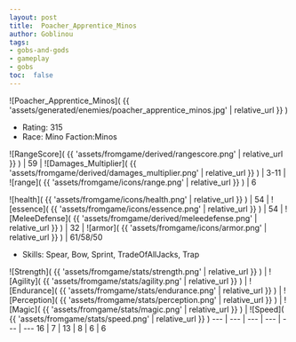 ```yaml
---
layout: post
title:  Poacher_Apprentice_Minos
author: Goblinou
tags:
- gobs-and-gods
- gameplay
- gobs
toc:  false
---
```


![Poacher_Apprentice_Minos]( {{ 'assets/generated/enemies/poacher_apprentice_minos.jpg' | relative_url }} )
- Rating: 315
- Race: Mino  Faction:Minos

![RangeScore]( {{ 'assets/fromgame/derived/rangescore.png' | relative_url }} ) | 59 | ![Damages_Multiplier]( {{ 'assets/fromgame/derived/damages_multiplier.png' | relative_url }} ) | 3-11 | ![range]( {{ 'assets/fromgame/icons/range.png' | relative_url }} ) | 6


![health]( {{ 'assets/fromgame/icons/health.png' | relative_url }} ) | 54 | ![essence]( {{ 'assets/fromgame/icons/essence.png' | relative_url }} ) | 54 | ![MeleeDefense]( {{ 'assets/fromgame/derived/meleedefense.png' | relative_url }} ) | 32 | ![armor]( {{ 'assets/fromgame/icons/armor.png' | relative_url }} ) | 61/58/50

* Skills: Spear, Bow, Sprint, TradeOfAllJacks, Trap

![Strength]( {{ 'assets/fromgame/stats/strength.png' | relative_url }} ) | ![Agility]( {{ 'assets/fromgame/stats/agility.png' | relative_url }} ) | ![Endurance]( {{ 'assets/fromgame/stats/endurance.png' | relative_url }} ) | ![Perception]( {{ 'assets/fromgame/stats/perception.png' | relative_url }} ) | ![Magic]( {{ 'assets/fromgame/stats/magic.png' | relative_url }} ) | ![Speed]( {{ 'assets/fromgame/stats/speed.png' | relative_url }} )
--- | --- | --- | --- | --- | ---
16 | 7 | 13 | 8 | 6 | 6
